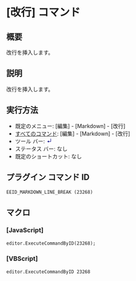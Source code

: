 # \[改行\] コマンド

## 概要

改行を挿入します。

## 説明

改行を挿入します。

## 実行方法

- 既定のメニュー: \[編集\] \- \[Markdown\] \- \[改行\]
- [すべてのコマンド](../../glossary/allcommands): \[編集\] \- \[Markdown\] \- \[改行\]
- ツール バー: ![](../../images/markdown_line_break.png)
- ステータス バー: なし
- 既定のショートカット: なし

## プラグイン コマンド ID

```
EEID_MARKDOWN_LINE_BREAK (23268)
```

## マクロ

### \[JavaScript\]

```
editor.ExecuteCommandByID(23268);
```

### \[VBScript\]

```
editor.ExecuteCommandByID 23268
```
